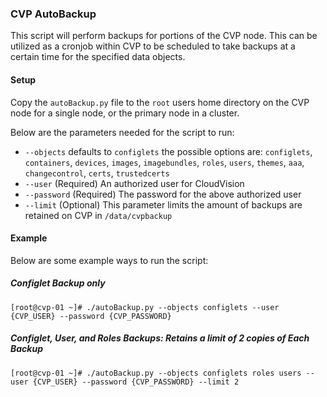 ### CVP AutoBackup

This script will perform backups for portions of the CVP node.  This can be utilized as a cronjob within CVP to be scheduled to take backups at a certain time for the specified data objects.

#### Setup

Copy the `autoBackup.py` file to the `root` users home directory on the CVP node for a single node, or the primary node in a cluster.

Below are the parameters needed for the script to run: 
- `--objects` defaults to `configlets` the possible options are: `configlets`, `containers`, `devices`, `images`, `imagebundles`, `roles`, `users`, `themes`, `aaa`, `changecontrol`, `certs`, `trustedcerts`
- `--user` (Required) An authorized user for CloudVision
- `--password` (Required) The password for the above authorized user
- `--limit` (Optional) This parameter limits the amount of backups are retained on CVP in `/data/cvpbackup`

#### Example
Below are some example ways to run the script:
##### Configlet Backup only
```
[root@cvp-01 ~]# ./autoBackup.py --objects configlets --user {CVP_USER} --password {CVP_PASSWORD}
```
##### Configlet, User, and Roles Backups: Retains a limit of 2 copies of Each Backup
```
[root@cvp-01 ~]# ./autoBackup.py --objects configlets roles users --user {CVP_USER} --password {CVP_PASSWORD} --limit 2
```